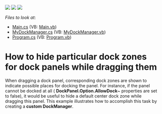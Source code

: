 <!-- default badges list -->
![](https://img.shields.io/endpoint?url=https://codecentral.devexpress.com/api/v1/VersionRange/128616979/11.2.5%2B)
[![](https://img.shields.io/badge/Open_in_DevExpress_Support_Center-FF7200?style=flat-square&logo=DevExpress&logoColor=white)](https://supportcenter.devexpress.com/ticket/details/E3732)
[![](https://img.shields.io/badge/📖_How_to_use_DevExpress_Examples-e9f6fc?style=flat-square)](https://docs.devexpress.com/GeneralInformation/403183)
<!-- default badges end -->
<!-- default file list -->
*Files to look at*:

* [Main.cs](./CS/WindowsApplication3/Main.cs) (VB: [Main.vb](./VB/WindowsApplication3/Main.vb))
* [MyDockManager.cs](./CS/WindowsApplication3/MyDockManager.cs) (VB: [MyDockManager.vb](./VB/WindowsApplication3/MyDockManager.vb))
* [Program.cs](./CS/WindowsApplication3/Program.cs) (VB: [Program.vb](./VB/WindowsApplication3/Program.vb))
<!-- default file list end -->
# How to hide particular dock zones for dock panels while dragging them


<p>When dragging a dock panel, corresponding dock zones are shown to indicate possible places for docking the panel. For instance, if the panel cannot be docked at all ( <strong>DockPanel.Option.AllowDock</strong>~ properties are set to false), it would be useful to hide a default center dock zone while dragging this panel. This example illustrates how to accomplish this task by creating a<strong> custom DockManager</strong>.</p><br />


<br/>


